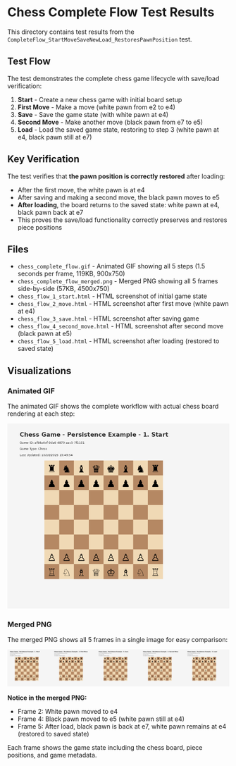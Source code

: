 # Chess Complete Flow Test Results

This directory contains test results from the `CompleteFlow_StartMoveSaveNewLoad_RestoresPawnPosition` test.

## Test Flow

The test demonstrates the complete chess game lifecycle with save/load verification:

1. **Start** - Create a new chess game with initial board setup
2. **First Move** - Make a move (white pawn from e2 to e4)
3. **Save** - Save the game state (with white pawn at e4)
4. **Second Move** - Make another move (black pawn from e7 to e5)
5. **Load** - Load the saved game state, restoring to step 3 (white pawn at e4, black pawn still at e7)

## Key Verification

The test verifies that **the pawn position is correctly restored** after loading:
- After the first move, the white pawn is at e4
- After saving and making a second move, the black pawn moves to e5
- **After loading**, the board returns to the saved state: white pawn at e4, black pawn back at e7
- This proves the save/load functionality correctly preserves and restores piece positions

## Files

- `chess_complete_flow.gif` - Animated GIF showing all 5 steps (1.5 seconds per frame, 119KB, 900x750)
- `chess_complete_flow_merged.png` - Merged PNG showing all 5 frames side-by-side (57KB, 4500x750)
- `chess_flow_1_start.html` - HTML screenshot of initial game state
- `chess_flow_2_move.html` - HTML screenshot after first move (white pawn at e4)
- `chess_flow_3_save.html` - HTML screenshot after saving game
- `chess_flow_4_second_move.html` - HTML screenshot after second move (black pawn at e5)
- `chess_flow_5_load.html` - HTML screenshot after loading (restored to saved state)

## Visualizations

### Animated GIF
The animated GIF shows the complete workflow with actual chess board rendering at each step:

![Chess Complete Flow](chess_complete_flow.gif)

### Merged PNG
The merged PNG shows all 5 frames in a single image for easy comparison:

![Chess Complete Flow - All Frames](chess_complete_flow_merged.png)

**Notice in the merged PNG:**
- Frame 2: White pawn moved to e4
- Frame 4: Black pawn moved to e5 (white pawn still at e4)
- Frame 5: After load, black pawn is back at e7, white pawn remains at e4 (restored to saved state)

Each frame shows the game state including the chess board, piece positions, and game metadata.

